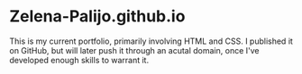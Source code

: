# Zelena-Palijo.github.io

This is my current portfolio, primarily involving HTML and CSS. 
I published it on GitHub, but will later push it through an acutal domain, once I've developed enough skills to warrant it.
